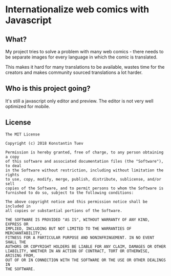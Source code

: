 # Internationalize web comics with Javascript #

## What? ##

My project tries to solve a problem with many web comics - there needs to be separate images for every language in which the comic is translated.

This makes it hard for many translations to be available, wastes time for the creators and makes community sourced translations a lot harder.

## Who is this project going? ##

It's still a javascript only editor and preview. The editor is not very well optimized for mobile.

## License ##

```
The MIT License

Copyright (c) 2018 Konstantin Tuev

Permission is hereby granted, free of charge, to any person obtaining a copy
of this software and associated documentation files (the "Software"), to deal
in the Software without restriction, including without limitation the rights
to use, copy, modify, merge, publish, distribute, sublicense, and/or sell
copies of the Software, and to permit persons to whom the Software is
furnished to do so, subject to the following conditions:

The above copyright notice and this permission notice shall be included in
all copies or substantial portions of the Software.

THE SOFTWARE IS PROVIDED "AS IS", WITHOUT WARRANTY OF ANY KIND, EXPRESS OR
IMPLIED, INCLUDING BUT NOT LIMITED TO THE WARRANTIES OF MERCHANTABILITY,
FITNESS FOR A PARTICULAR PURPOSE AND NONINFRINGEMENT. IN NO EVENT SHALL THE
AUTHORS OR COPYRIGHT HOLDERS BE LIABLE FOR ANY CLAIM, DAMAGES OR OTHER
LIABILITY, WHETHER IN AN ACTION OF CONTRACT, TORT OR OTHERWISE, ARISING FROM,
OUT OF OR IN CONNECTION WITH THE SOFTWARE OR THE USE OR OTHER DEALINGS IN
THE SOFTWARE.

```
